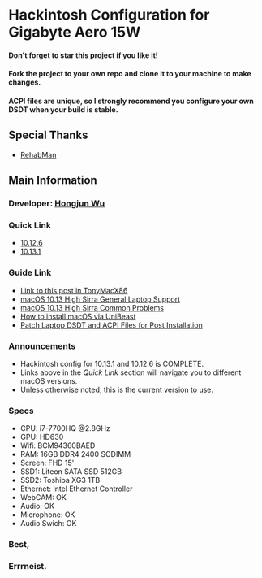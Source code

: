 # Hackintosh Configuration for Gigabyte Aero 15W
#### Don't forget to star this project if you like it!
#### Fork the project to your own repo and clone it to your machine to make changes.
#### ACPI files are unique, so I strongly recommend you configure your own DSDT when your build is stable.
## Special Thanks
* [RehabMan](https://www.tonymacx86.com/members/rehabman.429483/)
## Main Information
### Developer: [Hongjun Wu](https://www.tonymacx86.com/members/errrneist.1550861/)
### Quick Link
* [10.12.6](https://github.com/Errrneist/Hackintosh-Aero-15W/tree/master/CLOVER/10.12.6)
* [10.13.1](https://github.com/Errrneist/Hackintosh-Aero-15W/tree/master/CLOVER/10.13.1)
### Guide Link
* [Link to this post in TonyMacX86](https://www.tonymacx86.com/threads/gigabyte-aero-15-hackintosh-10-13-1.245289/)
* [macOS 10.13 High Sirra General Laptop Support](https://www.tonymacx86.com/forums/high-sierra-laptop-support.192/)
* [macOS 10.13 High Sirra Common Problems](https://www.tonymacx86.com/threads/readme-common-problems-in-10-13-high-sierra.233582/)
* [How to install macOS via UniBeast](https://www.tonymacx86.com/threads/unibeast-install-macos-high-sierra-on-any-supported-intel-based-pc.235474/)
* [Patch Laptop DSDT and ACPI Files for Post Installation](https://www.tonymacx86.com/threads/guide-patching-laptop-dsdt-ssdts.152573/)

### Announcements
* Hackintosh config for 10.13.1 and 10.12.6 is COMPLETE. 
* Links above in the *Quick Link* section will navigate you to different macOS versions.
* Unless otherwise noted, this is the current version to use.

### Specs
* CPU: i7-7700HQ @2.8GHz
* GPU: HD630
* Wifi: BCM94360BAED
* RAM: 16GB DDR4 2400 SODIMM
* Screen: FHD 15'
* SSD1: Liteon SATA SSD 512GB
* SSD2: Toshiba XG3 1TB
* Ethernet: Intel Ethernet Controller
* WebCAM: OK
* Audio: OK
* Microphone: OK
* Audio Swich: OK
### 
### Best,
### Errrneist.
